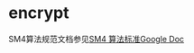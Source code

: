 encrypt
=======

SM4算法规范文档参见[SM4 算法标准Google Doc](https://drive.google.com/file/d/0B0o25hRlUdXcbzdjT0hrYkkwUjg/edit?usp=sharing)
